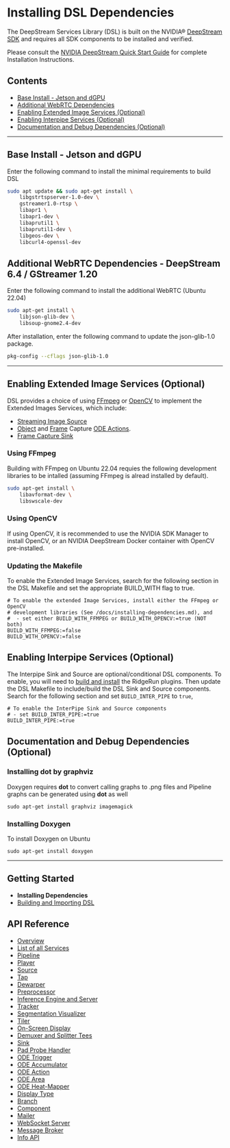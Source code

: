 # Installing DSL Dependencies
The DeepStream Services Library (DSL) is built on the NVIDIA® [DeepStream SDK](https://developer.nvidia.com/deepstream-sdk) and requires all SDK components to be installed and verified.

Please consult the [NVIDIA DeepStream Quick Start Guide](https://docs.nvidia.com/metropolis/deepstream/dev-guide/text/DS_Quickstart.html) for complete Installation Instructions.

## Contents
* [Base Install - Jetson and dGPU](#base-install---jetson-and-dgpu)
* [Additional WebRTC Dependencies](#additional-webrtc-dependencies---deepstream-64--gstreamer-120)
* [Enabling Extended Image Services (Optional)](#enabling-extended-image-services-optional)
* [Enabling Interpipe Services (Optional)](#enabling-interpipe-services-optional)
* [Documentation and Debug Dependencies (Optional)](#documentation-and-debug-dependencies-optional)

---

## Base Install - Jetson and dGPU
Enter the following command to install the minimal requirements to build DSL
```bash
sudo apt update && sudo apt-get install \
    libgstrtspserver-1.0-dev \
    gstreamer1.0-rtsp \
    libapr1 \
    libapr1-dev \
    libaprutil1 \
    libaprutil1-dev \
    libgeos-dev \
    libcurl4-openssl-dev
```    

## Additional WebRTC Dependencies - DeepStream 6.4 / GStreamer 1.20
Enter the following command to install the additional WebRTC (Ubuntu 22.04)
```bash
sudo apt-get install \
    libjson-glib-dev \
    libsoup-gnome2.4-dev  
```
After installation, enter the following command to update the json-glib-1.0 package.
```bash
pkg-config --cflags json-glib-1.0
```

---
## Enabling Extended Image Services (Optional)
DSL provides a choice of using [FFmpeg](https://ffmpeg.org/) or [OpenCV](https://opencv.org/) to implement the Extended Images Services, which include:
* [Streaming Image Source](/docs/api-source.md#dsl_source_image_stream_new)
* [Object](/docs/api-ode-action.md#dsl_ode_action_capture_object_new) and [Frame](/docs/api-ode-action.md#dsl_ode_action_capture_frame_new) Capture [ODE Actions](/docs/api-ode-action.md).
* [Frame Capture Sink](/docs/api-sink.md#dsl_sink_frame_capture_new)

### Using FFmpeg
Building with FFmpeg on Ubuntu 22.04 requies the following development libraries to be intalled (assuming FFmpeg is alread installed by default).
```bash
sudo apt-get install \
    libavformat-dev \
    libswscale-dev  
```

### Using OpenCV
If using OpenCV, it is recommended to use the NVIDIA SDK Manager to install OpenCV, or an NVIDIA DeepStream Docker container with OpenCV pre-installed.

### Updating the Makefile
To enable the Extended Image Services, search for the following section in the DSL Makefile and set the appropriate BUILD_WITH flag to true.
```
# To enable the extended Image Services, install either the FFmpeg or OpenCV 
# development libraries (See /docs/installing-dependencies.md), and
#  - set either BUILD_WITH_FFMPEG or BUILD_WITH_OPENCV:=true (NOT both)
BUILD_WITH_FFMPEG:=false
BUILD_WITH_OPENCV:=false
```

## Enabling Interpipe Services (Optional)
The Interpipe Sink and Source are optional/conditional DSL components.  To enable, you will need to [build and install](https://developer.ridgerun.com/wiki/index.php/GstInterpipe_-_Building_and_Installation_Guide) the RidgeRun plugins. Then update the DSL Makefile to include/build the DSL Sink and Source components. Search for the following section and set `BUILD_INTER_PIPE` to `true`,
```
# To enable the InterPipe Sink and Source components
# - set BUILD_INTER_PIPE:=true
BUILD_INTER_PIPE:=true
```

## Documentation and Debug Dependencies (Optional)

### Installing dot by graphviz
Doxygen requires **dot** to convert calling graphs to .png files and Pipeline graphs can be generated using **dot** as well
```
sudo apt-get install graphviz imagemagick
```

### Installing Doxygen
To install Doxygen on Ubuntu
```
sudo apt-get install doxygen
```

---

## Getting Started
* **Installing Dependencies**
* [Building and Importing DSL](/docs/building-dsl.md)

## API Reference
* [Overview](/docs/overview.md)
* [List of all Services](/docs/api-reference-list.md)
* [Pipeline](/docs/api-pipeline.md)
* [Player](/docs/api-player.md)
* [Source](/docs/api-source.md)
* [Tap](/docs/api-tap.md)
* [Dewarper](/docs/api-dewarper.md)
* [Preprocessor](/docs/api-preproc.md)
* [Inference Engine and Server](/docs/api-infer.md)
* [Tracker](/docs/api-tracker.md)
* [Segmentation Visualizer](/docs/api-segvisual.md)
* [Tiler](/docs/api-tiler.md)
* [On-Screen Display](/docs/api-osd.md)
* [Demuxer and Splitter Tees](/docs/api-tee)
* [Sink](/docs/api-sink.md)
* [Pad Probe Handler](/docs/api-pph.md)
* [ODE Trigger](/docs/api-ode-trigger.md)
* [ODE Accumulator](/docs/api-ode-accumulator.md)
* [ODE Action ](/docs/api-ode-action.md)
* [ODE Area](/docs/api-ode-area.md)
* [ODE Heat-Mapper](/docs/api-ode-heat-mapper.md)
* [Display Type](/docs/api-display-type.md)
* [Branch](/docs/api-branch.md)
* [Component](/docs/api-component.md)
* [Mailer](/docs/api-mailer.md)
* [WebSocket Server](/docs/api-ws-server.md)
* [Message Broker](/docs/api-msg-broker.md)
* [Info API](/docs/api-info.md)
